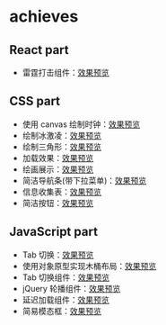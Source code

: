 # achieves

## React part

* 雷霆打击组件：[效果预览](https://z2x.github.io/achieves/react/lightning-count.html)

## CSS part

* 使用 canvas 绘制时钟：[效果预览](https://z2x.github.io/achieves/css/canvas-clock.html)
* 绘制冰激凌：[效果预览](https://z2x.github.io/achieves/css/icecream.html)
* 绘制三角形：[效果预览](https://z2x.github.io/achieves/css/triangle.html)
* 加载效果：[效果预览](https://z2x.github.io/achieves/css/css3-loading.html)
* 绘画展示：[效果预览](https://z2x.github.io/achieves/css/vertical-align-middle.html)
* 简洁导航条(带下拉菜单)：[效果预览](https://z2x.github.io/achieves/css/navigation.html)
* 信息收集表：[效果预览](https://z2x.github.io/achieves/css/input-form.html)
* 简洁按钮：[效果预览](https://z2x.github.io/achieves/css/button.html)

## JavaScript part

* Tab 切换：[效果预览](https://z2x.github.io/achieves/javascript/tab-switch.html)
* 使用对象原型实现木桶布局：[效果预览](https://z2x.github.io/achieves/javascript/barrellayout-oop.html)
* Tab 切换组件：[效果预览](https://z2x.github.io/achieves/javascript/tab-component.html)
* jQuery 轮播组件：[效果预览](https://z2x.github.io/achieves/javascript/roll-carousel.html)
* 延迟加载组件：[效果预览](https://z2x.github.io/achieves/javascript/delay-loading.html)
* 简易模态框：[效果预览](https://z2x.github.io/achieves/javascript/modal.html)
